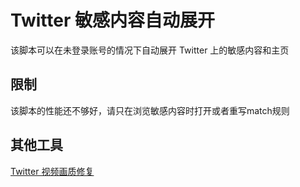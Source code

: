 # Twitter 敏感内容自动展开
该脚本可以在未登录账号的情况下自动展开 Twitter 上的敏感内容和主页

## 限制
该脚本的性能还不够好，请只在浏览敏感内容时打开或者重写match规则

## 其他工具
[Twitter 视频画质修复](https://greasyfork.org/scripts/399827)